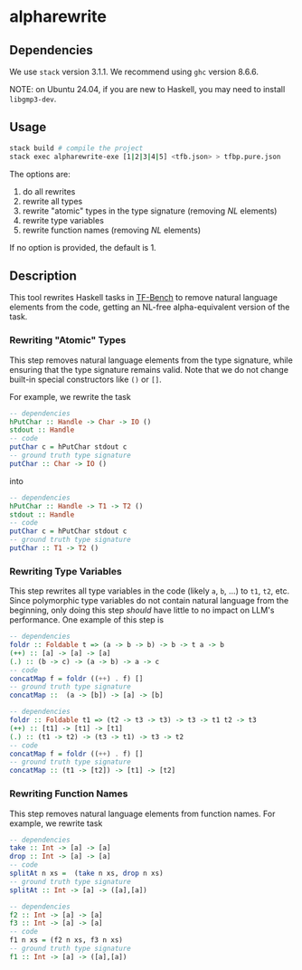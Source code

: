 # alpharewrite

## Dependencies

We use `stack` version 3.1.1.
We recommend using `ghc` version 8.6.6.

NOTE: on Ubuntu 24.04, if you are new to Haskell, you may need to install `libgmp3-dev`.

## Usage

```bash
stack build # compile the project
stack exec alpharewrite-exe [1|2|3|4|5] <tfb.json> > tfbp.pure.json
```
The options are:
1. do all rewrites
2. rewrite all types
3. rewrite "atomic" types in the type signature (removing *NL* elements)
4. rewrite type variables
5. rewrite function names (removing *NL* elements)

If no option is provided, the default is 1.

## Description

This tool rewrites Haskell tasks in [TF-Bench](https://github.com/SecurityLab-UCD/TF-Bench) to remove natural language elements from the code,
getting an NL-free alpha-equivalent version of the task.

### Rewriting "Atomic" Types

This step removes natural language elements from the type signature,
while ensuring that the type signature remains valid.
Note that we do not change built-in special constructors like `()` or `[]`.

For example, we rewrite the task

```haskell
-- dependencies
hPutChar :: Handle -> Char -> IO ()
stdout :: Handle
-- code
putChar c = hPutChar stdout c
-- ground truth type signature 
putChar :: Char -> IO ()
```

into

```haskell
-- dependencies
hPutChar :: Handle -> T1 -> T2 ()
stdout :: Handle
-- code
putChar c = hPutChar stdout c
-- ground truth type signature 
putChar :: T1 -> T2 ()
```

### Rewriting Type Variables

This step rewrites all type variables in the code (likely `a`, `b`, ...) to `t1`, `t2`, etc.
Since polymorphic type variables do not contain natural language from the beginning,
only doing this step *should* have little to no impact on LLM's performance.
One example of this step is

```haskell
-- dependencies
foldr :: Foldable t => (a -> b -> b) -> b -> t a -> b
(++) :: [a] -> [a] -> [a]
(.) :: (b -> c) -> (a -> b) -> a -> c
-- code
concatMap f = foldr ((++) . f) []
-- ground truth type signature
concatMap ::  (a -> [b]) -> [a] -> [b]
```

```haskell
-- dependencies
foldr :: Foldable t1 => (t2 -> t3 -> t3) -> t3 -> t1 t2 -> t3
(++) :: [t1] -> [t1] -> [t1]
(.) :: (t1 -> t2) -> (t3 -> t1) -> t3 -> t2
-- code
concatMap f = foldr ((++) . f) []
-- ground truth type signature
concatMap :: (t1 -> [t2]) -> [t1] -> [t2]
```

### Rewriting Function Names

This step removes natural language elements from function names.
For example, we rewrite task

```haskell
-- dependencies
take :: Int -> [a] -> [a]
drop :: Int -> [a] -> [a]
-- code
splitAt n xs =  (take n xs, drop n xs)
-- ground truth type signature
splitAt :: Int -> [a] -> ([a],[a])

```

```haskell
-- dependencies
f2 :: Int -> [a] -> [a]
f3 :: Int -> [a] -> [a]
-- code
f1 n xs = (f2 n xs, f3 n xs)
-- ground truth type signature
f1 :: Int -> [a] -> ([a],[a])
```
